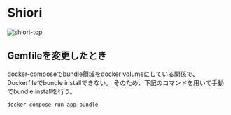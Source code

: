 # Shiori
![shiori-top](https://user-images.githubusercontent.com/18507447/107665175-8c6ec880-6cd0-11eb-917b-8f0ebc78756f.png)

## Gemfileを変更したとき
docker-composeでbundle領域をdocker volumeにしている関係で、Dockerfileでbundle installできない。
そのため、下記のコマンドを用いて手動でbundle installを行う。
```
docker-compose run app bundle
```
